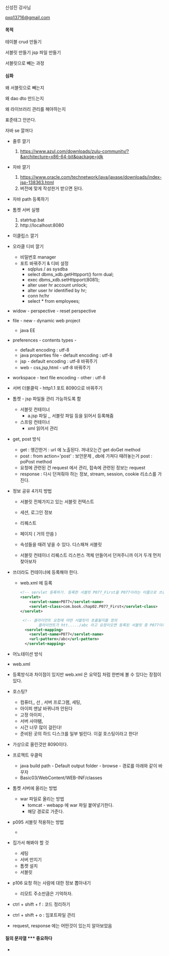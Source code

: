 신성진 강사님

pxp13716@gmail.com

#### 목적

테이블 crud 만들기

서블릿 만들기 jsp 파일 만들기

서블릿으로 빼는 과정

#### 심화

왜 서블릿으로 빼는지

왜 dao dto 만드는지

왜 라이브러리 관리를 해야하는지

표준태그 안쓴다.



자바 se 깔꺼다

- 줄루 깔기 
  
  1. https://www.azul.com/downloads/zulu-community/?&architecture=x86-64-bit&package=jdk
  
- 자바 깔기
  1. https://www.oracle.com/technetwork/java/javase/downloads/index-jsp-138363.html
  2. 버전에 맞게 작성한거 받으면 된다.
  
- 자바 path 등록하기

- 톰켓 서버 실행
  1. statrtup.bat
  2. http://localhost:8080

- 이클립스 깔기

- 오라클 디비 깔기
  - 비밀번호 manager
  - 포트 바꿔주기 & 디비 설정
    - sqlplus / as sysdba
    - select dbms_xdb.getHttpport() form dual;
    - exec dbms_xdb.setHttpport(8081);
    - alter user hr account unlock;
    - alter user hr identified by hr;
    - conn hr/hr
    - select * from employees;

- widow - perspective - reset perspective

- file - new - dynamic web project
  
  - java EE
  
- preferences - contents types - 
  - default encoding : utf-8
  - java properties file - default encoding : utf-8
  - jsp - default encoding : utf-8 바꿔주기
  - web - css,jsp,html - utf-8 바꿔주기
  
- workspace - text file encoding - other : utf-8

- 서버 더블클릭 - http1.1 포트 8090으로 바꿔주기

- 톰켓 - jsp 파일들 관리 가능하도록 함
  - 서블릿 컨테이너
    - a.jsp 파일 ,, 서블릿 파일 등을 읽어서 등록해줌
  - 스프링 컨테이너
    - xml 읽어서 관리

- get, post 방식

  - get : 엥간한거 : url 에 노출된다. 꺼내오는건 get doGet method
  - post : from action='post' : 보안문제 , db에 가져다 때려놓는거 post : poPost method
  - 요청에 관련된 건 request 에서 관리, 접속에 관련된 정보는 request
  - response : 다시 던져줘야 하는 정보, stream, session, cookie 리소스를 가진다.

- 정보 공유 4가지 방법

  - 서블릿 전체가지고 있는 서블릿 컨텍스트
  - 세션, 로그인 정보
  - 리퀘스트
  - 페이지 ( 거의 안씀 )

  - 속성들을 때려 넣을 수 있다. 디스패쳐 서블릿
  - 서블릿 컨테이너 리퀘스트 리스펀스 객체 만들어서 던져주니까 이거 두개 먼저 찾아보자

- 쓰더라도 컨테이너에 등록해야 한다.

  - web.xml 에 등록

    ```xml
    <!-- servlet 등록하기. 등록한 서블릿 P077_First을 P077이라는 이름으로 쓰겠다.-->
    <servlet>
        <servlet-name>P077</servlet-name>
        <servlet-class>com.book.chap02.P077_First</servlet-class>
    </servlet>
    ```

    ```xml
     <!-- 클라이언트 요청에 어떤 서블릿이 호출될지를 정의 
      	    클라이언트가 htt...../abc 라고 요청이오면 등록된 서블릿 중 P077이라는 서블릿을 호출해서 실행-->
      <servlet-mapping>
      	<servlet-name>P077</servlet-name>
      	<url-pattern>/abc</url-pattern>
      </servlet-mapping>
    ```

    

- 어노테이션 방식

- web.xml 
  
- 등록방식과 차이점이 있지만 web.xml 은 요약집 처럼 한번에 볼 수 있다는 장점이 있다.
  
- 호스팅?
  - 컴퓨터,, 선 , 서버 프로그램, 세팅, 
  - 아이피 맨날 바뀌니까 안된다
  - 고정 아이피 ,
  - 서버 사야됌, 
  - 시간 너무 많이 걸린다!
  - 준비된 곳의 하드 디스크를 일부 빌린다. 이걸 호스팅이라고 한다!
  
- 가상으로 올린것만 8090이다.

- 프로젝트 우클릭
  - java build path - Default output folder - browse - 경로를 아래와 같이 바꾸자
  - Basic03/WebContent/WEB-INF/classes
  
- 톰켓 서버에 올리는 방법

  - war 파일로 올리는 방법
    - tomcat - webapp 에 war 파일 붙여넣기한다.
    - 해당 경로로 가준다.

- p095 서블릿 적용하는 방법

  - 

- 집가서 해봐야 할 것

  - 세팅
  - 서버 만지기
  - 톰켓 설치
  - 서블릿

- p106 요청 하는 사람에 대한 정보 뽑아내기

  - 리모트 주소만큼은 기억하자.
  
- ctrl + shift + f : 코드 정리하기

- ctrl  + shift + o : 임포트파일 관리

- request, response 에는 어떤것이 있는지 알아보았음

#### 질의 문자열 *** 중요하다

- 
